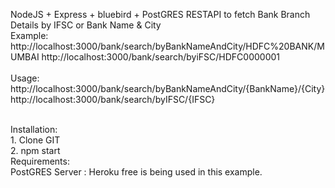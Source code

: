 NodeJS + Express + bluebird + PostGRES
RESTAPI to fetch Bank Branch Details by IFSC or Bank Name & City
<br>
Example:<br>
http://localhost:3000/bank/search/byBankNameAndCity/HDFC%20BANK/MUMBAI
http://localhost:3000/bank/search/byiFSC/HDFC0000001
<br><br>
Usage:<br>
http://localhost:3000/bank/search/byBankNameAndCity/{BankName}/{City}
http://localhost:3000/bank/search/byIFSC/{IFSC}

<br>
Installation:<br>
1. Clone GIT<br>
2. npm start
<br>
Requirements:<br>
PostGRES Server : Heroku free is being used in this example.
